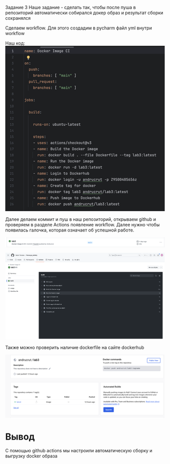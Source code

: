 
Задание 3
Наше задание - сделать так, чтобы после пуша в репозиторий автоматически собирался докер образ и результат сборки сохранялся

Сделаем workflow. Для этого создадим в pycharm файл yml внутри workflow

Наш код:
![Image alt](https://github.com/Satori-Tamaba/Parovyye_kotlety/blob/main/Лабораторная%203/img/img-1.png)

Далее делаем коммит и пуш в наш репозиторий, открываем github и проверяем в разделе Actions появление workflow. Далее нужно чтобы появилась галочка, которая означает об успешной работе.

![Image alt](https://github.com/Satori-Tamaba/Parovyye_kotlety/blob/main/Лабораторная%203/img/img-2.png)

![Image alt](https://github.com/Satori-Tamaba/Parovyye_kotlety/blob/main/Лабораторная%203/img/img-3.png)

Также можно проверить наличие dockerfile на сайте dockerhub

![Image alt](https://github.com/Satori-Tamaba/Parovyye_kotlety/blob/main/Лабораторная%203/img/img-4.png)

# Вывод

С помощью github actions мы настроили автоматическую сборку и выгрузку docker образа
